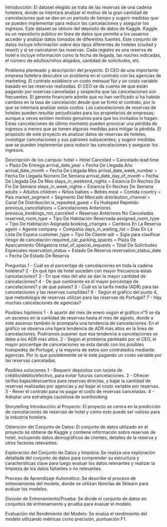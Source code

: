 Introducción: El dataset elegido se trata de las reservas de una cadena hotelera, donde se intentarà analizar el motivo de la gran cantidad de cancelaciones que se dan en un perìodo de tiempo y sugerir medidas que se pueden implementar para reducir las cancelaciones y asegurar los ingresos. Este dataset se obtuvo del depósito de datos de Kaggle. Kaggle es un repositorio público en línea de datos que permite a los usuarios acceder y analizar datos tomados de diferentes fuentes. Este conjunto de datos incluye información sobre dos tipos diferentes de hoteles (ciudad y resort) y si se cancelaron las reservas. Cada registro es una reserva de hotel e incluye información como la fecha de llegada, las noches indicadas, el número de adultos/niños alojados, cantidad de solicitudes, etc.

Problema planteado y descripción del proyecto. El CEO de una importante empresa hotelera descubre un problema en el contrato con las agencias de marketing. El contrato establece un costo mensual fijo y un costo variable basado en las reservas realizadas. El CEO se da cuenta de que están pagando por reservas canceladas y sospecha que las cancelaciones son frecuentes. El gerente financiero admite que no han verificado si ha habido cambios en la tasa de cancelación desde que se firmó el contrato, por lo que se intentará analizar estos costos. Las cancelaciones de reservas de hoteles pueden resultar perjudiciales para los propietarios de empresas; aunque a veces existen motivos genuinos para que los invitados lo hagan. Estas cancelaciones de último momento pueden provocar una pérdida de ingresos a menos que se tomen algunas medidas para mitigar la pérdida. El propósito de este proyecto es analizar datos de reservas de hoteles, investigar cancelaciones y sus patrones subyacentes; y sugerir medidas que se pueden implementar para reducir las cancelaciones y asegurar los ingresos.

Descripciòn de los campos: hotel = Hotel Canceled = Cancelado lead time = Plazo De Entrega arrival_date_year = Fecha De Llegada Año arrival_date_month = Fecha De Llegada Mes arrival_date_week_number = Fecha De Llegada Número De Semana arrival_date_day_of_month = Fecha De Llegada Día De Mes stays_in_weekend_nights = Estancia En Noches De Fin De Semana stays_in_week_nights = Estancia En Noches De Semana adults = Adultos children = Niños babies = Bebés meal = Comida country = País market_segment = Segmento Del Mercado distribution_channel = Canal De Distribución is_repeated_guest = Es Huésped Repetido previous_cancellations = Cancelaciones Anteriores previous_bookings_not_canceled = Reservas Anteriores No Canceladas reserved_room_type = Tipo De Habitación Reservada assigned_room_type = Tipo De Habitación Asignada booking_changes = Cambios En La Reserva agent = Agente company = Compañía days_in_waiting_list = Dìas En La Lista De Espera customer_type = Tipo De Cliente adr = Sigla para clasificar riesgo de cancelación required_car_parking_spaces = Plaza De Aparcamiento Obligatoria total_of_special_requests = Total De Solicitudes Especiales reservation_status = Estado De Reserva reservation_status_date = Fecha De Estado De Reserva

Preguntas 1 - Cuàl es el porcentaje de cancelaciones en toda la cadena hotelera? 2 - En què tipo de hotel suceden con mayor frecuencia estas cancelaciones? 3 - En que mes del año se dan la mayor cantidad de cancelaciones? 4 - De què continente es el mayor porcentaje de cancelaciones? y de que paises? 5 - Cuàl es la tarifa media (ADR) para las cancelaciones y las reservas cumplidas? 6 - Según el gráfico del punto 4, que metodología de reservas utilizan para las reservas de Portugal? 7 - Hay muchas cancelaciones de agencias?

Posibles hipótesis 1 - A apartir del mes de enero según el gráfico n°5 se da un ascenso en la cantidad de reservas hasta el mes de agosto, donde a este ascenso también lo acompaña una tendencia de cancelaciones. En el gráfico se observa una ligera tendencia de ADR más altos en la linea de cancelaciones. Podríamos suponer que esa tendencia a cancelaciones se debe a los ADR más altos. 2 - Según el problema panteado por el CEO, el mayor porcentaje de cancelaciones se esta dando con los posibles huéspedes de Portugal, y la mayoría de estos son contratados mediante agencias. Por lo que posiblemente se le este pagando un costo variable por las reservas canceladas.

Posibles soluciones 1 - Requerir depósitos con tarjeta de crédito/débito/efectivo, para evitar futuras cancelaciones. 2 - Ofrecer tarifas bajas/descuentos para reservas directas, y bajar la cantidad de reservas realizadas por agencias y así bajar el costo variable por reservas. 3 - Rever el contrato para no pagar el costo de reservas canceladas. 4 - Adoptar una estrategia cautelosa de overbooking.

Storytelling Introducción al Proyecto: El proyecto se centra en la predicción de cancelaciones de reservas de hotel y cómo esto puede ser valioso para la industria hotelera.

Obtención del Conjunto de Datos: El conjunto de datos utilizado en el proyecto se obtiene de Kaggle y contiene información sobre reservas de hotel, incluyendo datos demográficos de clientes, detalles de la reserva y otros factores relevantes.

Exploración del Conjunto de Datos y limpieza: Se realiza una exploración detallada del conjunto de datos para comprender su estructura y características clave para luego evaluar los datos relevantes y realizar la limpieza de los datos faltantes o no relevantes.

Proceso de Aprendizaje Automático: Se describe el proceso de entrenamiento del modelo, donde se utilizan librerías de Sklearn para evaluar los modelos.

División de Entrenamiento/Prueba: Se divide el conjunto de datos en conjuntos de entrenamiento y prueba para evaluar el modelo.

Evaluación del Rendimiento del Modelo: Se evalúa el rendimiento del modelo utilizando métricas como precisión, puntuación F1.
